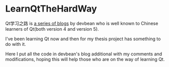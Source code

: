 LearnQtTheHardWay
=================

Qt学习之路 is [a series of blogs](http://www.devbean.net/category/qt-study-road-2/) by devbean who is well known to Chinese learners of Qt(both version 4 and version 5).


I've been learning Qt now and then for my thesis project has something to do with it. 


Here I put all the code in devbean's blog additional with my comments and modifications, hoping this will help those who are on the way of learning Qt.

